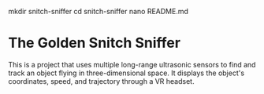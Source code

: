 mkdir snitch-sniffer
cd snitch-sniffer
nano README.md
# The Golden Snitch Sniffer
  This is a project that uses multiple long-range ultrasonic sensors to find and track 
  an object flying in three-dimensional space. It displays the object's coordinates, 
  speed, and trajectory through a VR headset.
